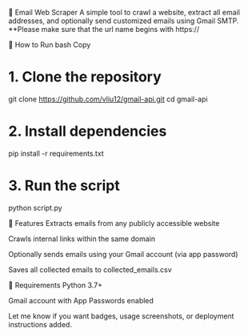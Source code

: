 📧 Email Web Scraper
A simple tool to crawl a website, extract all email addresses, and optionally send customized emails using Gmail SMTP.
**Please make sure that the url name begins with https://

🚀 How to Run
bash
Copy
# 1. Clone the repository
git clone https://github.com/vliu12/gmail-api.git
cd gmail-api

# 2. Install dependencies
pip install -r requirements.txt

# 3. Run the script
python script.py

🔧 Features
Extracts emails from any publicly accessible website

Crawls internal links within the same domain

Optionally sends emails using your Gmail account (via app password)

Saves all collected emails to collected_emails.csv

📝 Requirements
Python 3.7+

Gmail account with App Passwords enabled

Let me know if you want badges, usage screenshots, or deployment instructions added.







